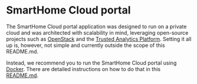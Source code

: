 SmartHome Cloud portal
======================

The SmartHome Cloud portal application was designed to run on a private cloud and was architected with scalability in mind, leveraging open-source projects such as [OpenStack](https://www.openstack.org/) and the [Trusted Analytics Platform](http://trustedanalytics.org/). Setting it all up is, however, not simple and currently outside the scope of this README.md.

Instead, we recommend you to run the SmartHome Cloud portal using [Docker](https://www.docker.com/). There are detailed instructions on how to do that in this [README.md](./tools/docker/README.md).
